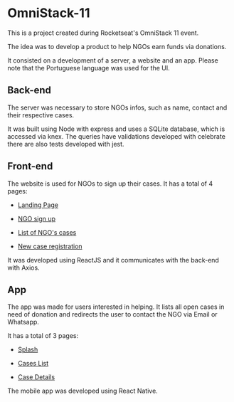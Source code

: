 # OmniStack-11
This is a project created during Rocketseat's OmniStack 11 event.

The idea was to develop a product to help NGOs earn funds via donations.

It consisted on a development of a server, a website and an app.
Please note that the Portuguese language was used for the UI.

## Back-end
The server was necessary to store NGOs infos, such as name, contact and their respective cases.

It was built using Node with express and uses a SQLite database, which is accessed via knex.
The queries have validations developed with celebrate there are also tests developed with jest.

## Front-end
The website is used for NGOs to sign up their cases.
It has a total of 4 pages:

- [Landing Page](screenshots/front-end/landingPage.png)

- [NGO sign up](screenshots/front-end/registration.png)

- [List of NGO's cases](screenshots/front-end/profileFilled.png)

- [New case registration](screenshots/front-end/newCase.png)

It was developed using ReactJS and it communicates with the back-end with Axios.

## App
The app was made for users interested in helping.
It lists all open cases in need of donation and redirects the user to contact the NGO via Email or Whatsapp.

It has a total of 3 pages:

- [Splash](screenshots/mobile/splash.jpeg)

- [Cases List](screenshots/mobile/casesList.jpeg)

- [Case Details](screenshots/mobile/caseDetails.jpeg)

The mobile app was developed using React Native.
